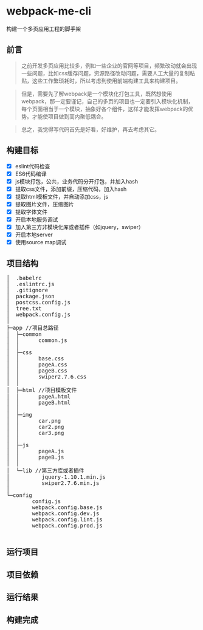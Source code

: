 # webpack-me-cli


构建一个多页应用工程的脚手架


## 前言

> 之前开发多页应用比较多，例如一些企业的官网等项目，频繁改动就会出现一些问题，比如css缓存问题，资源路径改动问题，需要人工大量的复制粘贴，这些工作繁琐耗时，所以考虑到使用前端构建工具来构建项目。

> 但是，需要先了解webpack是一个模块化打包工具，既然想使用webpack，那一定要谨记，自己的多页的项目也一定要引入模块化机制，每个页面相当于一个模块，抽象好各个组件，这样才能发挥webpack的优势。才能使项目做到高内聚低耦合。

> 总之，我觉得写代码首先是好看，好维护，再去考虑其它。
    

## 构建目标

- [x] eslint代码检查
- [x] ES6代码编译
- [x] js模块打包，公共，业务代码分开打包，并加入hash
- [x] 提取css文件，添加前缀，压缩代码，加入hash
- [x] 提取html模板文件，并自动添加css，js
- [x] 提取图片文件，压缩图片
- [x] 提取字体文件
- [x] 开启本地服务调试
- [x] 加入第三方非模块化库或者插件（如jquery，swiper）
- [x] 开启本地server
- [x] 使用source map调试

## 项目结构 

 <pre>
│  .babelrc
│  .eslintrc.js
│  .gitignore
│  package.json
│  postcss.config.js
│  tree.txt
│  webpack.config.js 
│  
├─app //项目总路径
│  ├─common
│  │      common.js
│  │      
│  ├─css
│  │      base.css
│  │      pageA.css
│  │      pageB.css
│  │      swiper2.7.6.css
│  │      
│  ├─html //项目模板文件
│  │      pageA.html
│  │      pageB.html
│  │      
│  ├─img
│  │      car.png
│  │      car2.png
│  │      car3.png
│  │      
│  ├─js
│  │      pageA.js
│  │      pageB.js
│  │      
│  └─lib //第三方库或者插件
│          jquery-1.10.1.min.js
│          swiper2.7.6.min.js
│          
└─config
        config.js
        webpack.config.base.js
        webpack.config.dev.js
        webpack.config.lint.js
        webpack.config.prod.js
 </pre>

         

## 运行项目

## 项目依赖

## 运行结果

## 构建完成


